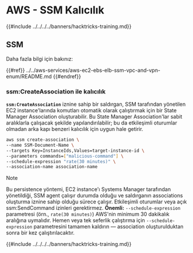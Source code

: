 # AWS - SSM Kalıcılık

{{#include ../../../../banners/hacktricks-training.md}}

## SSM

Daha fazla bilgi için bakınız:

{{#ref}}
../../aws-services/aws-ec2-ebs-elb-ssm-vpc-and-vpn-enum/README.md
{{#endref}}

### ssm:CreateAssociation ile kalıcılık

**`ssm:CreateAssociation`** iznine sahip bir saldırgan, SSM tarafından yönetilen EC2 instance'larında komutları otomatik olarak çalıştırmak için bir State Manager Association oluşturabilir. Bu State Manager Association'lar sabit aralıklarla çalışacak şekilde yapılandırılabilir; bu da etkileşimli oturumlar olmadan arka kapı benzeri kalıcılık için uygun hale getirir.
```bash
aws ssm create-association \
--name SSM-Document-Name \
--targets Key=InstanceIds,Values=target-instance-id \
--parameters commands=["malicious-command"] \
--schedule-expression "rate(30 minutes)" \
--association-name association-name
```
> [!NOTE]
> Bu persistence yöntemi, EC2 instance'ı Systems Manager tarafından yönetildiği, SSM agent çalışır durumda olduğu ve saldırganın associations oluşturma iznine sahip olduğu sürece çalışır. Etkileşimli oturumlar veya açık ssm:SendCommand izinleri gerektirmez. **Önemli:** `--schedule-expression` parametresi (örn., `rate(30 minutes)`) AWS'nin minimum 30 dakikalık aralığına uymalıdır. Hemen veya tek seferlik çalıştırma için `--schedule-expression` parametresini tamamen kaldırın — association oluşturulduktan sonra bir kez çalıştırılacaktır.

{{#include ../../../../banners/hacktricks-training.md}}
